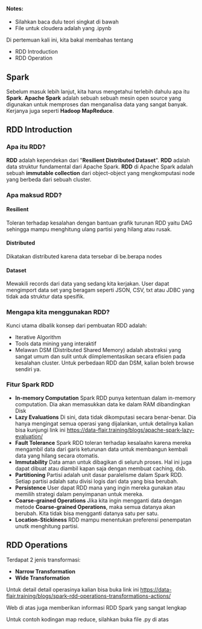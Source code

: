 #### Notes:
- Silahkan baca dulu teori singkat di bawah
- File untuk cloudera adalah yang .ipynb


Di pertemuan kali ini, kita bakal membahas tentang
- RDD Introduction
- RDD Operation

## Spark
Sebelum masuk lebih lanjut, kita harus mengetahui terlebih dahulu apa itu **Spark**.
**Apache Spark** adalah sebuah sebuah mesin open source yang digunakan untuk memproses dan menganalisa data yang sangat banyak. Kerjanya juga seperti **Hadoop MapReduce**.

## RDD Introduction

### Apa itu RDD?
**RDD** adalah kependekan dari "**Resilient Distributed Dataset**". **RDD** adalah data struktur fundamental dari Apache Spark. **RDD** di Apache Spark adalah sebuah **immutable collection** dari object-object yang mengkomputasi node yang berbeda dari sebuah cluster.

### Apa maksud RDD?

#### Resilient
Toleran terhadap kesalahan dengan bantuan grafik turunan RDD yaitu DAG sehingga mampu menghitung ulang partisi yang hilang atau rusak.

#### Distributed
Dikatakan distributed karena data tersebar di be.berapa nodes

#### Dataset
Mewakili records dari data yang sedang kita kerjakan. User dapat mengimport data set yang beragam seperti JSON, CSV, txt atau JDBC yang tidak ada struktur data spesifik.

### Mengapa kita menggunakan RDD?
Kunci utama dibalik konsep dari pembuatan RDD adalah:
- Iterative Algorithm
- Tools data mining yang interaktif
- Melawan DSM (Distributed Shared Memory) adalah abstraksi yang sangat umum dan sulit untuk diimplementasikan secara efisien pada kesalahan cluster. Untuk perbedaan RDD dan DSM, kalian boleh browse sendiri ya.

### Fitur Spark RDD
- **In-memory Computation**
  Spark RDD punya ketentuan dalam in-memory computation. Dia akan memasukkan data ke dalam RAM dibandingkan Disk
- **Lazy Evaluations**
  Di sini, data tidak dikomputasi secara benar-benar. Dia hanya mengingat semua operasi yang dijalankan, untuk detailnya kalian bisa kunjungi link ini https://data-flair.training/blogs/apache-spark-lazy-evaluation/
- **Fault Tolerance**
  Spark RDD toleran terhadap kesalaahn karena mereka mengambil data dari garis keturunan data untuk membangun kembali data yang hilang secara otomatis.
- **Immutability**
  Data aman untuk dibagikan di seluruh proses. Hal ini juga dapat dibuat atau diambil kapan saja dengan membuat caching, dsb.
- **Partitioning**
  Partisi adalah unit dasar paralelisme dalam Spark RDD. Setiap partisi adalah satu divisi logis dari data yang bisa berubah.
- **Persistence**
  User dapat RDD mana yang ingin mereka gunakan atau memilih strategi dalam penyimpanan untuk mereka.
- **Coarse-grained Operations**
  Jika kita ingin mengganti data dengan metode **Coarse-grained Operations**, maka semua datanya akan berubah. Kita tidak bisa mengganti datanya satu per satu.
- **Location-Stickiness**
  RDD mampu menentukan preferensi penempatan unutk menghitung partisi.


## RDD Operations

Terdapat 2 jenis transformasi:
- **Narrow Transformation**
- **Wide Transformation**

Untuk detail detail operasinya kalian bisa buka link ini
https://data-flair.training/blogs/spark-rdd-operations-transformations-actions/

Web di atas juga memberikan informasi RDD Spark yang sangat lengkap

Untuk contoh kodingan map reduce, silahkan buka file .py di atas